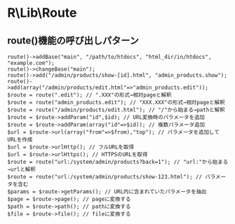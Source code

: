 R\Lib\Route
=====================================

route()機能の呼び出しパターン
-------------------------------------
    route()->addBase("main", "/path/to/htdocs", "html_dir/in/htdocs", "example.com");
    route()->changeBase("main");
    route()->add("/admin/products/show-[id].html", "admin_products.show");
    route()->add(array("/admin/products/edit.html"=>"admin_products.edit"));
    $route = route(".edit"); // ".XXX"の形式→相対pageと解釈
    $route = route("admin_products.edit"); // "XXX.XXX"の形式→相対pageと解釈
    $route = route("/admin/products/edit.html"); // "/"から始まる→pathと解釈
    $route = $route->addParam("id",$id); // URL変換時のパラメータを追加
    $route = $route->addParam(array("id"=>$id)); // 複数パラメータ追加
    $url = $route->url(array("from"=>$from),"top"); // パラメータを追加してURLを作成
    $url = $route->urlHttp(); // フルURLを取得
    $url = $route->urlHttps(); // HTTPSのURLを取得
    $route = route("url:/system/admin/products?back=1"); // "url:"から始まる→urlと解釈
    $route = route("url:/system/admin/products/show-123.html"); // パラメータを含む
    $params = $route->getParams(); // URL内に含まれていたパラメータを抽出
    $page = $route->page(); // pageに変換する
    $path = $route->path(); // pathに変換する
    $file = $route->file(); // fileに変換する

